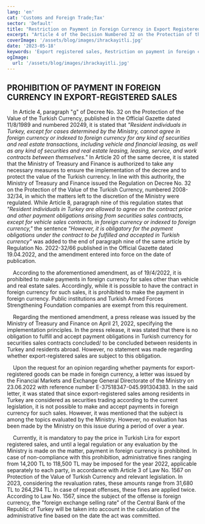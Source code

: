 ```yaml
---
lang: 'en'
cat: 'Customs and Foreign Trade;Tax'
sector: 'Default'
title: "Restriction on Payment in Foreign Currency in Export Registered Sales"
excerpt: "Article 4 of the Decision Numbered 32 on the Protection of the Value of Turkish Currency published in the Official Gazette dated 11/8/1989 and numbered 20249"
coverImage: '/assets/blog/images/ihrackayitli.jpg'
date: '2023-05-18'
keywords: 'Export registered sales, Restriction on payment in foreign currency, Decision Numbered 32, Penalty for payment in foreign currency'
ogImage:
  url: '/assets/blog/images/ihrackayitli.jpg'
---
```


## PROHIBITION OF PAYMENT IN FOREIGN CURRENCY IN EXPORT-REGISTERED SALES

‎  ‎  ‎  ‎ In Article 4, paragraph "g" of Decree No. 32 on the Protection of the Value of the Turkish Currency, published in the Official Gazette dated 11/8/1989 and numbered 20249, it is stated that *"Resident individuals in Turkey, except for cases determined by the Ministry, cannot agree in foreign currency or indexed to foreign currency for any kind of securities and real estate transactions, including vehicle and financial leasing, as well as any kind of securities and real estate leasing, leasing, service, and work contracts between themselves."* In Article 20 of the same decree, it is stated that the Ministry of Treasury and Finance is authorized to take any necessary measures to ensure the implementation of the decree and to protect the value of the Turkish currency. In line with this authority, the Ministry of Treasury and Finance issued the Regulation on Decree No. 32 on the Protection of the Value of the Turkish Currency, numbered 2008-32/34, in which the matters left to the discretion of the Ministry were regulated. While Article 8, paragraph nine of this regulation states that *"Resident individuals in Turkey are allowed to agree on the contract price and other payment obligations arising from securities sales contracts, except for vehicle sales contracts, in foreign currency or indexed to foreign currency,"* the sentence *"However, it is obligatory for the payment obligations under the contract to be fulfilled and accepted in Turkish currency"* was added to the end of paragraph nine of the same article by Regulation No. 2022-32/66 published in the Official Gazette dated 19.04.2022, and the amendment entered into force on the date of publication.

‎  ‎  ‎  ‎ According to the aforementioned amendment, as of 19/4/2022, it is prohibited to make payments in foreign currency for sales other than vehicle and real estate sales. Accordingly, while it is possible to have the contract in foreign currency for such sales, it is prohibited to make the payment in foreign currency. Public institutions and Turkish Armed Forces Strengthening Foundation companies are exempt from this requirement.

‎  ‎  ‎  ‎ Regarding the mentioned amendment, a press release was issued by the Ministry of Treasury and Finance on April 21, 2022, specifying the implementation principles. In the press release, it was stated that there is no obligation to fulfill and accept payment obligations in Turkish currency for securities sales contracts concluded/ to be concluded between residents in Turkey and residents abroad. However, no statement was made regarding whether export-registered sales are subject to this obligation.

‎  ‎  ‎  ‎ Upon the request for an opinion regarding whether payments for export-registered goods can be made in foreign currency, a letter was issued by the Financial Markets and Exchange General Directorate of the Ministry on 23.06.2022 with reference number E-37518347-045.991304383. In the said letter, it was stated that since export-registered sales among residents in Turkey are considered as securities trading according to the current legislation, it is not possible to make and accept payments in foreign currency for such sales. However, it was mentioned that the subject is among the topics evaluated by the Ministry. However, no evaluation has been made by the Ministry on this issue during a period of over a year.

‎  ‎  ‎  ‎ Currently, it is mandatory to pay the price in Turkish Lira for export registered sales, and until a legal regulation or any evaluation by the Ministry is made on the matter, payment in foreign currency is prohibited. In case of non-compliance with this prohibition, administrative fines ranging from 14,200 TL to 118,500 TL may be imposed for the year 2022, applicable separately to each party, in accordance with Article 3 of Law No. 1567 on Protection of the Value of Turkish Currency and relevant legislation. In 2023, considering the revaluation rates, these amounts range from 31,680 TL to 264,294 TL. In case of repeat offenses, these fines are applied twice. According to Law No. 1567, since the subject of the offense is foreign currency, the "foreign exchange selling rate" of the Central Bank of the Republic of Turkey will be taken into account in the calculation of the administrative fine based on the date the act was committed.